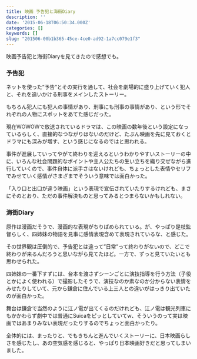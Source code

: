 ```yaml
---
title: 映画 予告犯と海街Diary
description: ''
date: '2015-06-18T06:50:34.000Z'
categories: []
keywords: []
slug: "201506-00b1b365-45ce-4ce0-ad92-1a7cc079e1f3"
---
```

映画予告犯と海街Diaryを見てきたので感想でも。

### 予告犯

ネットを使った”予告”とその実行を通して、社会を劇場的に盛り上げていく犯人と、それを追いかける刑事をメインしたストーリー。

もちろん犯人にも犯人の事情があり、刑事にも刑事の事情があり、という形でそれぞれの人物にスポットをあてた感じだった。

現在WOWOWで放送されているドラマは、この映画の数年後という設定になっているらしく、直接的なつながりはないのだけど、たぶん映画を先に見ておくとドラマにも深みが増す、という感じになるのではと思われる。

事件が進展していってやがて終わりを迎えるというわかりやすいストーリーの中に、いろんな社会問題的なポイントや主人公たちの生い立ちを織り交ぜながら進行していくので、事件自体に派手さはないけれども、ちょっとした表情やセリフでみせていく感情がさまざまでそういう意味では面白かった。

「入り口と出口が違う映画」という表現で宣伝されていたりするけれども、まさにそのとおり、ただの事件解決ものと思ってみるとつまらないかもしれない。

### 海街Diary

原作は漫画だそうで、漫画的な表現がちりばめられている。が、やっぱり是枝監督らしく、四姉妹の物語を見事に感情表現含めて表現されているな、と感じた。

その世界観は圧倒的で、予告犯とは違って”日常”って終わりがないので、どこで終わりが来るんだろうと思いながら見てたほど。一方で、ずっと見ていたいとも思わせられた。

四姉妹の一番下すずには、台本を渡さずシーンごとに演技指導を行う方法（子役とかによく使われる）で撮影したそうで、演技なのか素なのか分からない表情をみせたりしていて、元から鎌倉に住んでいる上三人との違いがはっきり出ていたのが面白かった。

舞台は鎌倉で当然のように江ノ電が出てくるのだけれども、江ノ電は観光列車にもかかわらず劇中では普通にSuicaをピッとしていてw、そういうのって実は映画ではあまりみない表現だったりするのでちょっと面白かったり。

全体的には、まったりと、でもきちんと進んでいくストーリーに、日本映画らしさを感じたし、あの空気感を感じると、やっぱり日本映画好きだと思ってしまいました。
